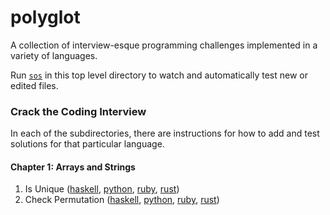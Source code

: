 # polyglot

A collection of interview-esque programming challenges implemented in a variety
of languages.

Run [`sos`](https://github.com/schell/steeloverseer) in this top level directory
to watch and automatically test new or edited files.

### Crack the Coding Interview

In each of the subdirectories, there are instructions for how to add and test
solutions for that particular language.

#### Chapter 1: Arrays and Strings
1. Is Unique
  ([haskell](./haskell/src/Chapter1/IsUnique.hs),
  [python](./python/chapter_1/is_unique.py),
  [ruby](./ruby/chapter_1/is_unique.rb),
  [rust](./rust/src/chapter1/is_unique.rs))
1. Check Permutation
  ([haskell](./haskell/src/Chapter1/CheckPermutation.hs),
  [python](./python/chapter_1/check_permutation.py),
  [ruby](./ruby/chapter_1/check_permutation.rb),
  [rust](./rust/src/chapter1/check_permutation.rs))
